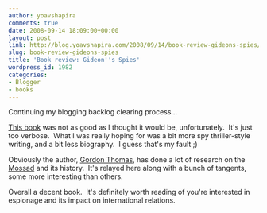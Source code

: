 ```yaml
---
author: yoavshapira
comments: true
date: 2008-09-14 18:09:00+00:00
layout: post
link: http://blog.yoavshapira.com/2008/09/14/book-review-gideons-spies/
slug: book-review-gideons-spies
title: 'Book review: Gideon''s Spies'
wordpress_id: 1982
categories:
- Blogger
- books
---
```


Continuing my blogging backlog clearing process...

  


[This book](http://www.amazon.com/Gideons-Spies-Secret-History-Mossad/dp/0312252846) was not as good as I thought it would be, unfortunately.  It's just too verbose.  What I was really hoping for was a bit more spy thriller-style writing, and a bit less biography.  I guess that's my fault ;)

  


Obviously the author, [Gordon Thomas](http://en.wikipedia.org/wiki/Gordon_Thomas), has done a lot of research on the [Mossad](http://en.wikipedia.org/wiki/Mossad) and its history.  It's relayed here along with a bunch of tangents, some more interesting than others. 

  


Overall a decent book.  It's definitely worth reading of you're interested in espionage and its impact on international relations.
